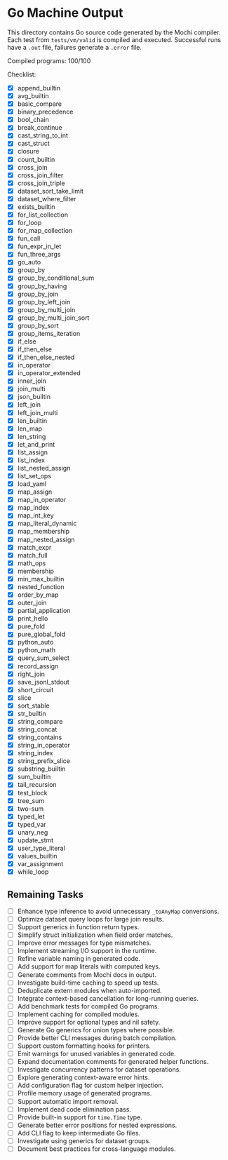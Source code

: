 # Go Machine Output

This directory contains Go source code generated by the Mochi compiler. Each test from `tests/vm/valid` is compiled and executed. Successful runs have a `.out` file, failures generate a `.error` file.

Compiled programs: 100/100

Checklist:

- [x] append_builtin
- [x] avg_builtin
- [x] basic_compare
- [x] binary_precedence
- [x] bool_chain
- [x] break_continue
- [x] cast_string_to_int
- [x] cast_struct
- [x] closure
- [x] count_builtin
- [x] cross_join
- [x] cross_join_filter
- [x] cross_join_triple
- [x] dataset_sort_take_limit
- [x] dataset_where_filter
- [x] exists_builtin
- [x] for_list_collection
- [x] for_loop
- [x] for_map_collection
- [x] fun_call
- [x] fun_expr_in_let
- [x] fun_three_args
- [x] go_auto
- [x] group_by
- [x] group_by_conditional_sum
- [x] group_by_having
- [x] group_by_join
- [x] group_by_left_join
- [x] group_by_multi_join
- [x] group_by_multi_join_sort
- [x] group_by_sort
- [x] group_items_iteration
- [x] if_else
- [x] if_then_else
- [x] if_then_else_nested
- [x] in_operator
- [x] in_operator_extended
- [x] inner_join
- [x] join_multi
- [x] json_builtin
- [x] left_join
- [x] left_join_multi
- [x] len_builtin
- [x] len_map
- [x] len_string
- [x] let_and_print
- [x] list_assign
- [x] list_index
- [x] list_nested_assign
- [x] list_set_ops
- [x] load_yaml
- [x] map_assign
- [x] map_in_operator
- [x] map_index
- [x] map_int_key
- [x] map_literal_dynamic
- [x] map_membership
- [x] map_nested_assign
- [x] match_expr
- [x] match_full
- [x] math_ops
- [x] membership
- [x] min_max_builtin
- [x] nested_function
- [x] order_by_map
- [x] outer_join
- [x] partial_application
- [x] print_hello
- [x] pure_fold
- [x] pure_global_fold
- [x] python_auto
- [x] python_math
- [x] query_sum_select
- [x] record_assign
- [x] right_join
- [x] save_jsonl_stdout
- [x] short_circuit
- [x] slice
- [x] sort_stable
- [x] str_builtin
- [x] string_compare
- [x] string_concat
- [x] string_contains
- [x] string_in_operator
- [x] string_index
- [x] string_prefix_slice
- [x] substring_builtin
- [x] sum_builtin
- [x] tail_recursion
- [x] test_block
- [x] tree_sum
- [x] two-sum
- [x] typed_let
- [x] typed_var
- [x] unary_neg
- [x] update_stmt
- [x] user_type_literal
- [x] values_builtin
- [x] var_assignment
- [x] while_loop
## Remaining Tasks
- [ ] Enhance type inference to avoid unnecessary `_toAnyMap` conversions.
- [ ] Optimize dataset query loops for large join results.
- [ ] Support generics in function return types.
- [ ] Simplify struct initialization when field order matches.
- [ ] Improve error messages for type mismatches.
- [ ] Implement streaming I/O support in the runtime.
- [ ] Refine variable naming in generated code.
- [ ] Add support for map literals with computed keys.
- [ ] Generate comments from Mochi docs in output.
- [ ] Investigate build-time caching to speed up tests.
- [ ] Deduplicate extern modules when auto-imported.
- [ ] Integrate context-based cancellation for long-running queries.
- [ ] Add benchmark tests for compiled Go programs.
- [ ] Implement caching for compiled modules.
- [ ] Improve support for optional types and nil safety.
- [ ] Generate Go generics for union types where possible.
- [ ] Provide better CLI messages during batch compilation.
- [ ] Support custom formatting hooks for printers.
- [ ] Emit warnings for unused variables in generated code.
- [ ] Expand documentation comments for generated helper functions.
- [ ] Investigate concurrency patterns for dataset operations.
- [ ] Explore generating context-aware error hints.
- [ ] Add configuration flag for custom helper injection.
- [ ] Profile memory usage of generated programs.
- [ ] Support automatic import removal.
- [ ] Implement dead code elimination pass.
- [ ] Provide built-in support for `time.Time` type.
- [ ] Generate better error positions for nested expressions.
- [ ] Add CLI flag to keep intermediate Go files.
- [ ] Investigate using generics for dataset groups.
- [ ] Document best practices for cross-language modules.
